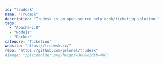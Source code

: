 ```yaml
---
id: "trudesk"
name: "Trudesk"
description: "Trudesk is an open-source help desk/ticketing solution."
tags:
  - "Apache-2.0"
  - "Nodejs"
  - "Docker"
category: "Ticketing"
website: "https://trudesk.io/"
repo: "https://github.com/polonel/trudesk"
#image: "/placeholder.svg?height=300&width=400"
---
```


